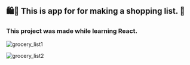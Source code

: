 <h2>  🛍🍏 This is app for for making a shopping list. 📝   </h2>
<h3> This project was made while learning React. </h3>



![grocery_list1](https://user-images.githubusercontent.com/91973134/148692247-4b89062c-323e-4b32-8140-7d85d90f41a2.jpg)

![grocery_list2](https://user-images.githubusercontent.com/91973134/148692255-7e937f1a-6740-4519-917b-7733e73c9cf5.jpg)
